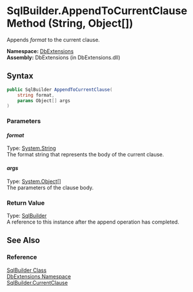 SqlBuilder.AppendToCurrentClause Method (String, Object[])
==========================================================
Appends *format* to the current clause.

**Namespace:** [DbExtensions][1]  
**Assembly:** DbExtensions (in DbExtensions.dll)

Syntax
------

```csharp
public SqlBuilder AppendToCurrentClause(
	string format,
	params Object[] args
)
```

### Parameters

#### *format*
Type: [System.String][2]  
The format string that represents the body of the current clause.

#### *args*
Type: [System.Object][3][]  
The parameters of the clause body.

### Return Value
Type: [SqlBuilder][4]  
A reference to this instance after the append operation has completed.

See Also
--------

### Reference
[SqlBuilder Class][4]  
[DbExtensions Namespace][1]  
[SqlBuilder.CurrentClause][5]  

[1]: ../README.md
[2]: http://msdn.microsoft.com/en-us/library/s1wwdcbf
[3]: http://msdn.microsoft.com/en-us/library/e5kfa45b
[4]: README.md
[5]: CurrentClause.md